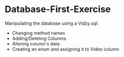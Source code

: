 # Database-First-Exercise
Manipulating the database using a Vidzy.sql:
 - Changing method names
 - Adding/Deleting Columns
 - Altering column's data
 - Creating an enum and assigning it to Video column
